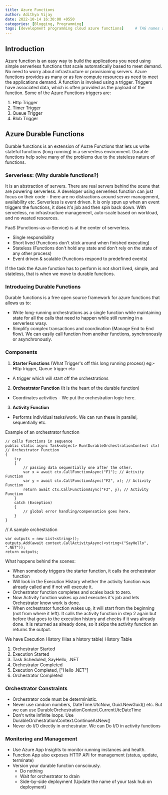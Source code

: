 ```yaml
---
title: Azure Functions
author: Adithya Vijay
date: 2022-10-14 16:30:00 +0550
categories: [Blogging, Programming]
tags: [development programming cloud azure functions]     # TAG names should always be lowercase
---
```


## Introduction
Azure function is an easy way to build the applications you need using simple serverless functions that scale automatically based to meet demand. No need to worry about infrastructure or provisioning servers. Azure functions provides as many or as few compute resources as need to meet the applications demand. A function is invoked using a trigger. Triggers have associated data, which is often provided as the payload of the function.
Some of the Azure Functions triggers are:
1. Http Trigger
2. Timer Trigger
3. Queue Trigger
3. Blob Trigger

## Azure Durable Functions
Durable functions is an extension of Auzre Functions that lets us write stateful functions (long running) in a serverless environment. Durable functions help solve many of the problems due to the stateless nature of functions.

### Serverless: (Why durable functions?)
It is an abstraction of servers. There are real servers behind the scene that are powering serverless.
A developer using serverless function can just focus on their code - there are no distractions around server management, availability etc.
Serverless is event driven. It is only spun up when an event triggers the functions, it does it's job and then spin back down.
With serverless, no infrastructure management, auto-scale based on workload, and no wasted resources.

FaaS (Functions-as-a-Service) is at the center of serverless.
- Single responsibility
- Short lived (Functions don't stick around when finished executing)
- Stateless (Functions don't hold any state and don't rely on the state of any other process)
- Event driven & scalable (Functions respond to predefined events)

If the task the Azure function has to perform is not short lived, simple, and stateless, that is when we move to durable functions.

### Introducing Durable Functions
Durable functions is a free open source framework for azure functions that allows us to:
- Write long-running orchestrations as a single function while maintaining state for all the calls that need to happen while still running in a serverless wasy.
- Simplify complex transactions and coordination (Manage End to End flow). We can easily call function from another functions, synchronously or asynchronously.

### Components
1. **Starter Functions** (What Trigger's off this long running process) eg:- Http trigger, Queue trigger etc
- A trigger which will start off the orchestrations
2. **Orchestrator Function** (It is the heart of the durable function)
- Coordinates activities - We put the orchestration logic here.
3. **Activity Function**
- Performs individual tasks/work. We can run these in parallel, sequentially etc.

Example of an orchestrator function
```
// calls functions in sequence
public static async Task<object> Run(DurableOrchestrationContext ctx) // Orchestrator Function
{
    try
    {
        // passing data sequentially one after the other.
        var x = await ctx.CallFunctionAsync("F1"); // Activity Function
        var y = await ctx.CallFunctionAsync("F2", x); // Activity Function
        return await ctx.CallFunctionAsync("F3", y); // Activity Function
    }
    catch (Exception)
    {
        // global error handling/compensation goes here.
    }
}
```

// A sample orchestration
```
var outputs = new List<string>();
outputs.Add(await context.CallActivityAsync)<string>("SayHello", ".NET"));
return outputs;
```

What happens behind the scenes:
- When somebody triggers the starter function, it calls the orchestrator function
- Will look in the Execution History whether the activity function was already called and if not will execute it.
- Orchestrator function completes and scales back to zero.
- Now Activity function wakes up and executes it's job and lets Orchestrator know work is done.
- When orchestrator function wakes up, it will start from the beginning (not from where it left). It calls the activity function in step 2 again but before that goes to the execution history and checks if it was already done. It is returned as already done, so it skips the activity function an returns the output.

We have Execution History (Has a history table)
History Table
1. Orchestrator Started
2. Execution Started
3. Task Scheduled, SayHello, .NET
4. Orchestrator Completed
5. Execution Completed, ["Hello .NET"]
6. Orchestrator Completed

### Orchestrator Constraints
- Orchestrator code must be deterministic.
- Never use random numbers, DateTime.UtcNow, Guid.NewGuid() etc. But we can use DurableOrchestrationContext.CurrentUtcDateTime
- Don't write infinite loops. Use DurableOrchestrationContext.ContinueAsNew()
- Never do I/O directly in orchestrator. We can Do I/O in activity functions

### Monitoring and Management
- Use Azure App Insights to monitor running instances and health.
- Function App also exposes HTTP API for management (status, update, terminate)
- Version your durable function consciously.
    - Do nothing
    - Wait for orchestrator to drain
    - Side-by-side deployment (Update the name of your task hub on deployment)
